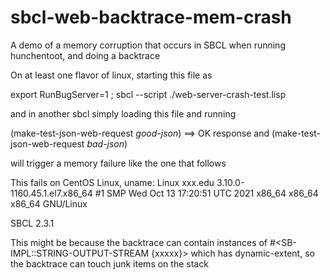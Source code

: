 # sbcl-web-backtrace-mem-crash
A demo of a memory corruption that occurs in SBCL when running hunchentoot, and doing a backtrace



On at least one flavor of linux, starting this file as

  export RunBugServer=1 ; sbcl --script ./web-server-crash-test.lisp  

and in another sbcl simply loading this file and running

  (make-test-json-web-request *good-json*)  ==> OK response
and
  (make-test-json-web-request *bad-json*)  

will trigger a memory failure like the one that follows


This fails on CentOS Linux,
uname:
 Linux xxx.edu 3.10.0-1160.45.1.el7.x86_64 #1 SMP Wed Oct 13 17:20:51 UTC 2021 x86_64
x86_64 x86_64 GNU/Linux

SBCL 2.3.1

This might be because the backtrace can contain instances of #<SB-IMPL::STRING-OUTPUT-STREAM {xxxxx}> which has dynamic-extent, so the backtrace can touch junk items on the stack
